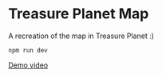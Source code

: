 # Treasure Planet Map

A recreation of the map in Treasure Planet :) 

```
npm run dev
```

[Demo video](./demo.webm)
